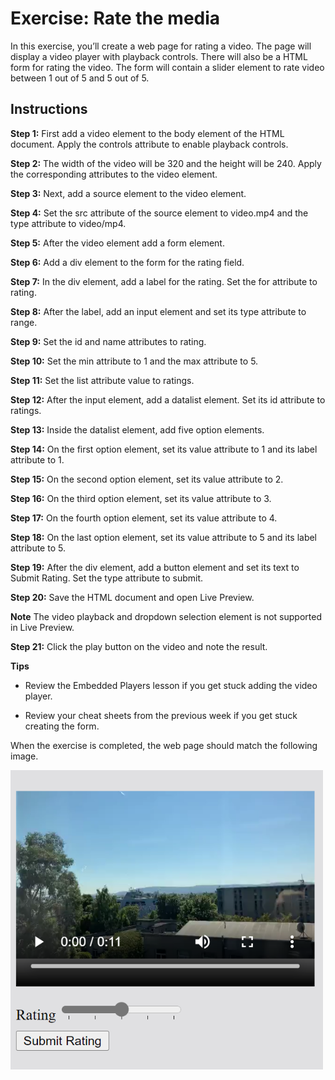 # Exercise: Rate the media

In this exercise, you’ll create a web page for rating a video. The page will display a video player with playback controls. There will also be a HTML form for rating the video. The form will contain a slider element to rate video between 1 out of 5 and 5 out of 5.

## Instructions

__Step 1:__ First add a video element to the body element of the HTML document. Apply the controls attribute to enable playback controls.

__Step 2:__ The width of the video will be 320 and the height will be 240. Apply the corresponding attributes to the video element.

__Step 3:__ Next, add a source element to the video element.

__Step 4:__ Set the src attribute of the source element to video.mp4 and the type attribute to video/mp4.

__Step 5:__ After the video element add a form element.

__Step 6:__ Add a div element to the form for the rating field.

__Step 7:__ In the div element, add a label for the rating. Set the for attribute to rating.

__Step 8:__ After the label, add an input element and set its type attribute to range.

__Step 9:__ Set the id and name attributes to rating.

__Step 10:__ Set the min attribute to 1 and the max attribute to 5. 

__Step 11:__ Set the list attribute value to ratings.

__Step 12:__ After the input element, add a datalist element. Set its id attribute to ratings.

__Step 13:__ Inside the datalist element, add five option elements.

__Step 14:__ On the first option element, set its value attribute to 1 and its label attribute to 1.

__Step 15:__ On the second option element, set its value attribute to 2.

__Step 16:__ On the third option element, set its value attribute to 3.

__Step 17:__ On the fourth option element, set its value attribute to 4.

__Step 18:__ On the last option element, set its value attribute to 5 and its label attribute to 5.

__Step 19:__ After the div element, add a button element and set its text to Submit Rating. Set the type attribute to submit.

__Step 20:__ Save the HTML document and open Live Preview.

__Note__ The video playback and dropdown selection element is not supported in Live Preview.

__Step 21:__ Click the play button on the video and note the result.

__Tips__

- Review the Embedded Players lesson if you get stuck adding the video player. 

- Review your cheat sheets from the previous week if you get stuck creating the form. 

When the exercise is completed, the web page should match the following image.

<img src="./img1.png" width=500>
